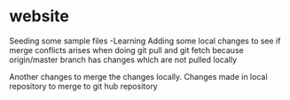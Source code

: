 # website
Seeding some sample files -Learning
Adding some local changes to see if merge conflicts arises when doing git pull and git fetch because origin/master branch has changes which are not pulled locally 

Another changes to merge the changes locally.
Changes made in local repository to merge to git hub repository